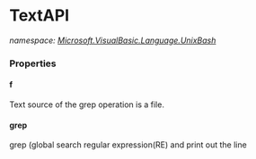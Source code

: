﻿# TextAPI
_namespace: [Microsoft.VisualBasic.Language.UnixBash](./index.md)_






### Properties

#### f
Text source of the grep operation is a file.
#### grep
grep (global search regular expression(RE) and print out the line

